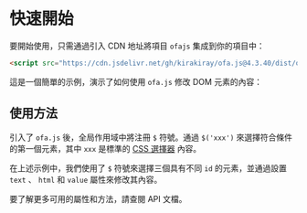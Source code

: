 <template is="exm-article">
<a href="../../publics/examples/set-props.html" preview></a>
</template>

# 快速開始

要開始使用，只需通過引入 CDN 地址將項目 `ofajs` 集成到你的項目中：

```html
<script src="https://cdn.jsdelivr.net/gh/kirakiray/ofa.js@4.3.40/dist/ofa.js"></script>
```

這是一個簡單的示例，演示了如何使用 `ofa.js` 修改 DOM 元素的內容：

## 使用方法

引入了 `ofa.js` 後，全局作用域中將注冊 `$` 符號。通過 `$('xxx')` 來選擇符合條件的第一個元素，其中 `xxx` 是標準的 [CSS 選擇器](https://developer.mozilla.org/en-US/docs/Web/CSS/CSS_selectors) 內容。

在上述示例中，我們使用了 `$` 符號來選擇三個具有不同 `id` 的元素，並通過設置 `text` 、 `html` 和 `value` 屬性來修改其內容。

要了解更多可用的屬性和方法，請查閱 API 文檔。
